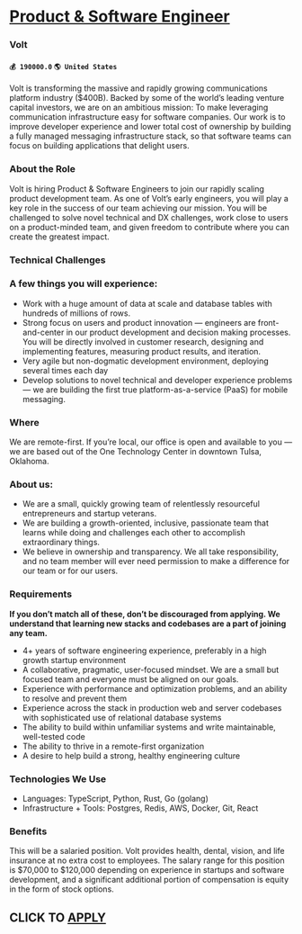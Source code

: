 # [Product & Software Engineer](https://www.remotewlb.com/apply/product-software-engineer-77311)  
### Volt  
#### `💰 190000.0` `🌎 United States`  

Volt is transforming the massive and rapidly growing communications platform industry ($400B). Backed by some of the world’s leading venture capital investors, we are on an ambitious mission: To make leveraging communication infrastructure easy for software companies. Our work is to improve developer experience and lower total cost of ownership by building a fully managed messaging infrastructure stack, so that software teams can focus on building applications that delight users.

### About the Role

Volt is hiring Product & Software Engineers to join our rapidly scaling product development team. As one of Volt’s early engineers, you will play a key role in the success of our team achieving our mission. You will be challenged to solve novel technical and DX challenges, work close to users on a product-minded team, and given freedom to contribute where you can create the greatest impact.

### Technical Challenges

### A few things you will experience:

  * Work with a huge amount of data at scale and database tables with hundreds of millions of rows.
  * Strong focus on users and product innovation — engineers are front-and-center in our product development and decision making processes. You will be directly involved in customer research, designing and implementing features, measuring product results, and iteration.
  * Very agile but non-dogmatic development environment, deploying several times each day
  * Develop solutions to novel technical and developer experience problems — we are building the first true platform-as-a-service (PaaS) for mobile messaging.

### Where

We are remote-first. If you’re local, our office is open and available to you — we are based out of the One Technology Center in downtown Tulsa, Oklahoma.

### About us:

  * We are a small, quickly growing team of relentlessly resourceful entrepreneurs and startup veterans.
  * We are building a growth-oriented, inclusive, passionate team that learns while doing and challenges each other to accomplish extraordinary things.
  * We believe in ownership and transparency. We all take responsibility, and no team member will ever need permission to make a difference for our team or for our users.

### Requirements

 **If you don’t match all of these, don’t be discouraged from applying. We understand that learning new stacks and codebases are a part of joining any team.**

  * 4+ years of software engineering experience, preferably in a high growth startup environment
  * A collaborative, pragmatic, user-focused mindset. We are a small but focused team and everyone must be aligned on our goals.
  * Experience with performance and optimization problems, and an ability to resolve and prevent them
  * Experience across the stack in production web and server codebases with sophisticated use of relational database systems
  * The ability to build within unfamiliar systems and write maintainable, well-tested code
  * The ability to thrive in a remote-first organization
  * A desire to help build a strong, healthy engineering culture

### Technologies We Use

  * Languages: TypeScript, Python, Rust, Go (golang)
  * Infrastructure + Tools: Postgres, Redis, AWS, Docker, Git, React

### Benefits

This will be a salaried position. Volt provides health, dental, vision, and life insurance at no extra cost to employees. The salary range for this position is $70,000 to $120,000 depending on experience in startups and software development, and a significant additional portion of compensation is equity in the form of stock options.

  
## CLICK TO [APPLY](https://www.remotewlb.com/apply/product-software-engineer-77311)

